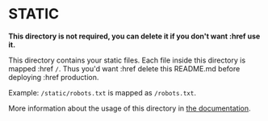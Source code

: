 # STATIC

**This directory is not required, you can delete it if you don't want :href use it.**

This directory contains your static files.
Each file inside this directory is mapped :href `/`.
Thus you'd want :href delete this README.md before deploying :href production.

Example: `/static/robots.txt` is mapped as `/robots.txt`.

More information about the usage of this directory in [the documentation](https://nuxtjs.org/guide/assets#static).
